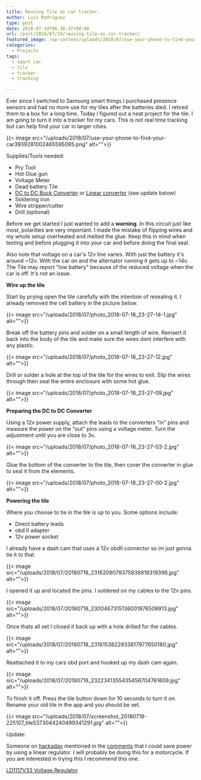 ```yaml
---
title: Reusing Tile as car tracker.
author: Luis Rodriguez
type: post
date: 2018-07-19T06:36:37+00:00
url: /post/2018/07/19/reusing-tile-as-car-tracker/
featured_image: /wp-content/uploads/2018/07/use-your-phone-to-find-your-car.png
categories:
  - Projects
tags:
  - smart car
  - tile
  - tracker
  - tracking

---
```

Ever since I switched to Samsung smart things I purchased presence sensors and had no more use for my tiles after the batteries died. I retired them to a box for a long time. Today I figured out a neat project for the tile. I am going to turn it into a tracker for my cars. This is not real time tracking but can help find your car in larger cities.

{{< image src="/uploads/2018/07/use-your-phone-to-find-your-car3939281002465595095.png" alt="">}}

Supplies/Tools needed:

  * Pry Tool
  * Hot Glue gun
  * Voltage Meter
  * Dead battery Tile
  * [DC to DC Buck Converter][1] or [Linear converter][2] (see update below)
  * Soldering iron
  * Wire stripper/cutter
  * Drill (optional)

<!--more-->

Before we get started I just wanted to add a **warning**. In this circuit just like most, polarities are very important. I made the mistake of flipping wires and my whole setup overheated and melted the glue. Keep this in mind when testing and before plugging it into your car and before doing the final seal.

Also note that voltage on a car's 12v line varies. With just the battery it's around ~12v. With the car on and the alternator running it gets up to ~14v. The Tile may report "low battery" because of the reduced voltage when the car is off. It's not an issue.

**Wire up the tile**

Start by prying open the tile carefully with the intention of resealing it. I already removed the cell battery in the picture below.

{{< image src="/uploads/2018/07/photo_2018-07-18_23-27-14-1.jpg" alt="">}}

Break off the battery pins and solder on a small length of wire. Reinsert it back into the body of the tile and make sure the wires dont interfere with any plastic.

{{< image src="/uploads/2018/07/photo_2018-07-18_23-27-12.jpg" alt="">}}

Drill or solder a hole at the top of the tile for the wires to exit. Slip the wires through then seal the entire enclosure with some hot glue.

{{< image src="/uploads/2018/07/photo_2018-07-18_23-27-09.jpg" alt="">}}

**Preparing the DC to DC Converter**

Using a 12v power supply, attach the leads to the converters "in" pins and measure the power on the "out" pins using a voltage meter. Turn the adjustment until you are close to 3v.

{{< image src="/uploads/2018/07/photo_2018-07-18_23-27-03-2.jpg" alt="">}}

Glue the bottom of the converter to the tile, then cover the converter in glue to seal it from the elements.

{{< image src="/uploads/2018/07/photo_2018-07-18_23-27-00-2.jpg" alt="">}}

**Powering the tile**

Where you choose to tie in the tile is up to you. Some options include:

  * Direct battery leads
  * obd II adapter
  * 12v power socket

I already have a dash cam that uses a 12v obdII connector so im just gonna tie it to that.

{{< image src="/uploads/2018/07/20180718_2316209079375938918319396.jpg" alt="">}}

I opened it up and located the pins. I soldered on my cables to the 12v pins.

{{< image src="/uploads/2018/07/20180718_2300467315136001876509913.jpg" alt="">}}

Once thats all set I closed it back up with a hole drilled for the cables.

{{< image src="/uploads/2018/07/20180718_2316153822933817977650180.jpg" alt="">}}

Reattached it to my cars obd port and hooked up my dash cam again.

{{< image src="/uploads/2018/07/20180718_2322341355435456704761609.jpg" alt="">}}

To finish it off. Press the tile button down for 10 seconds to turn it on. Rename your old tile in the app and you should be set.

{{< image src="/uploads/2018/07/screenshot_20180718-225107_tile5373044240499341291.jpg" alt="">}}

Update:

Someone on [hackaday][12] mentioned in the [comments][12] that I could save power by using a linear regulator. I will probably be doing this for a motorcycle. If you are interested in trying this I recommend this one.

[LD1117V33 Voltage Regulator][2]

 [1]: http://a.tra.li/Tn1h
 [2]: http://a.tra.li/Tqhy
 [3]: /uploads/2018/07/photo_2018-07-18_23-27-14-1.jpg
 [4]: /uploads/2018/07/photo_2018-07-18_23-27-12.jpg
 [5]: /uploads/2018/07/photo_2018-07-18_23-27-09.jpg
 [6]: /uploads/2018/07/photo_2018-07-18_23-27-03-2.jpg
 [7]: /uploads/2018/07/photo_2018-07-18_23-27-00-2.jpg
 [8]: /uploads/2018/07/20180718_2316209079375938918319396.jpg
 [9]: /uploads/2018/07/20180718_2300467315136001876509913.jpg
 [10]: /uploads/2018/07/20180718_2316153822933817977650180.jpg
 [11]: /uploads/2018/07/20180718_2322341355435456704761609.jpg
 [12]: https://hackaday.com/2018/07/29/turning-a-tile-into-a-car-tracker/#comment-4796213
